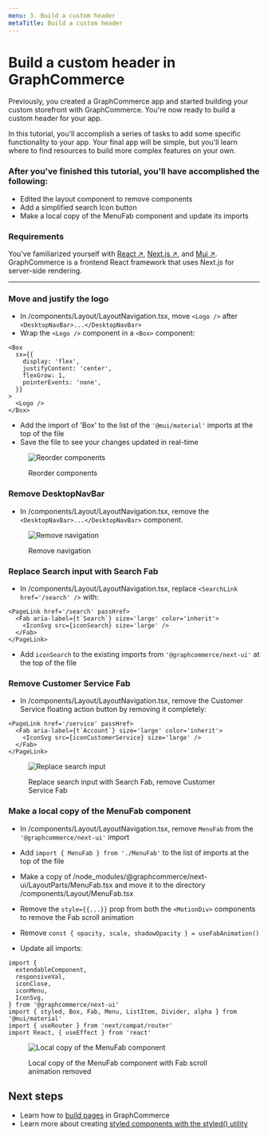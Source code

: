 ```yaml
---
menu: 3. Build a custom header
metaTitle: Build a custom header
---
```


# Build a custom header in GraphCommerce

Previously, you created a GraphCommerce app and started building your custom
storefront with GraphCommerce. You're now ready to build a custom header for
your app.

In this tutorial, you'll accomplish a series of tasks to add some specific
functionality to your app. Your final app will be simple, but you'll learn where
to find resources to build more complex features on your own.

### After you've finished this tutorial, you'll have accomplished the following:

- Edited the layout component to remove components
- Add a simplified search Icon button
- Make a local copy of the MenuFab component and update its imports

### Requirements

You've familiarized yourself with
[React ↗](https://reactjs.org/docs/getting-started.html),
[Next.js ↗](https://nextjs.org/docs/getting-started), and
[Mui ↗](https://mui.com/getting-started/installation/). GraphCommerce is a
frontend React framework that uses Next.js for server-side rendering.

---

### Move and justify the logo

- In /components/Layout/LayoutNavigation.tsx, move `<Logo />` after
  `<DesktopNavBar>...</DesktopNavBar>`
- Wrap the `<Logo />` component in a `<Box>` component:

```tsx
<Box
  sx={{
    display: 'flex',
    justifyContent: 'center',
    flexGrow: 1,
    pointerEvents: 'none',
  }}
>
  <Logo />
</Box>
```

- Add the import of 'Box' to the list of the `'@mui/material'` imports at the
  top of the file
- Save the file to see your changes updated in real-time

<figure>

![Reorder components](https://user-images.githubusercontent.com/1251986/157832587-f222dce8-b1e9-486d-8758-22d692811b26.png)

 <figcaption>Reorder components</figcaption>
</figure>

### Remove DesktopNavBar

- In /components/Layout/LayoutNavigation.tsx, remove the
  `<DesktopNavBar>...</DesktopNavBar>` component.

<figure>

![Remove navigation](https://user-images.githubusercontent.com/1251986/157832638-b0197914-a8c9-4f01-a4f3-c40a6eae39e9.png)

 <figcaption>Remove navigation</figcaption>
</figure>

### Replace Search input with Search Fab

- In /components/Layout/LayoutNavigation.tsx, replace
  `<SearchLink href='/search' />` with:

```tsx
<PageLink href='/search' passHref>
  <Fab aria-label={t`Search`} size='large' color='inherit'>
    <IconSvg src={iconSearch} size='large' />
  </Fab>
</PageLink>
```

- Add `iconSearch` to the existing imports from `'@graphcommerce/next-ui'` at
  the top of the file

### Remove Customer Service Fab

- In /components/Layout/LayoutNavigation.tsx, remove the Customer Service
  floating action button by removing it completely:

```tsx
<PageLink href='/service' passHref>
  <Fab aria-label={t`Account`} size='large' color='inherit'>
    <IconSvg src={iconCustomerService} size='large' />
  </Fab>
</PageLink>
```

<figure>

![Replace search input](https://user-images.githubusercontent.com/1251986/157832688-f16e3097-77a6-4c03-899a-1cebc0bc2db8.png)

 <figcaption>Replace search input with Search Fab, remove Customer Service Fab</figcaption>
</figure>

### Make a local copy of the MenuFab component

- In /components/Layout/LayoutNavigation.tsx, remove `MenuFab` from the
  `'@graphcommerce/next-ui'` import
- Add `import { MenuFab } from './MenuFab'` to the list of imports at the top of
  the file

- Make a copy of /node_modules/@graphcommerce/next-ui/LayoutParts/MenuFab.tsx
  and move it to the directory /components/Layout/MenuFab.tsx
- Remove the `style={{...}}` prop from both the `<MotionDiv>` components to
  remove the Fab scroll animation
- Remove `const { opacity, scale, shadowOpacity } = useFabAnimation()`

- Update all imports:

```tsx
import {
  extendableComponent,
  responsiveVal,
  iconClose,
  iconMenu,
  IconSvg,
} from '@graphcommerce/next-ui'
import { styled, Box, Fab, Menu, ListItem, Divider, alpha } from '@mui/material'
import { useRouter } from 'next/compat/router'
import React, { useEffect } from 'react'
```

<figure>

![Local copy of the MenuFab component](https://user-images.githubusercontent.com/1251986/157832754-3766f92c-ffd7-48ed-8cb8-09e1cccfc044.png)

 <figcaption>Local copy of the MenuFab component with Fab scroll animation removed</figcaption>
</figure>

## Next steps

- Learn how to [build pages](../getting-started/pages.md) in GraphCommerce
- Learn more about creating
  [styled components with the styled() utility](../framework/theming.md)
